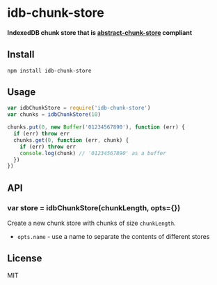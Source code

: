 # idb-chunk-store 
#### IndexedDB chunk store that is [abstract-chunk-store](https://github.com/mafintosh/abstract-chunk-store) compliant

## Install

```
npm install idb-chunk-store
```

## Usage

``` js
var idbChunkStore = require('idb-chunk-store')
var chunks = idbChunkStore(10)

chunks.put(0, new Buffer('01234567890'), function (err) {
  if (err) throw err
  chunks.get(0, function (err, chunk) {
    if (err) throw err
    console.log(chunk) // '01234567890' as a buffer
  })
})
```

## API

### var store = idbChunkStore(chunkLength, opts={})

Create a new chunk store with chunks of size `chunkLength`.

* `opts.name` - use a name to separate the contents of different stores

## License

MIT
